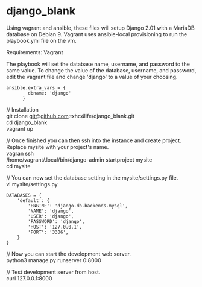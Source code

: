 # django_blank
Using vagrant and ansible, these files will setup Django 2.01 with a MariaDB database on Debian 9. Vagrant uses ansible-local provisioning to  run the playbook.yml file on the vm.

Requirements: Vagrant

The playbook will set the database name, username, and password to the same value. To change the value of the database, username, and password, edit the vagrant file and change 'django' to a value of your choosing.   

```
ansible.extra_vars = {  
        dbname: 'django'  
      }
```

// Installation  
git clone git@github.com:txhc4life/django_blank.git  
cd django_blank  
vagrant up  

// Once finished you can then ssh into the instance and create project. Replace mysite with your project's name.  
vagran ssh   
/home/vagrant/.local/bin/django-admin startproject mysite  
cd mysite  

// You can now set the database setting in the mysite/settings.py file.  
vi mysite/settings.py

```  
DATABASES = {
    'default': {  
        'ENGINE': 'django.db.backends.mysql',  
        'NAME': 'django',  
        'USER': 'django',  
        'PASSWORD': 'django',  
        'HOST': '127.0.0.1',  
        'PORT': '3306',  
    }  
} 
``` 

// Now you can start the development web server.  
python3 manage.py runserver 0:8000    

// Test development server from host.  
curl 127.0.0.1:8000  

